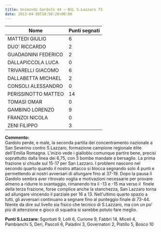 ```yaml
---
title: Unimondo Gardolo 44 – BSL S.Lazzaro 73
date: 2013-04-30T18:50:20+00:00
---
```

| **Nome** | **Punti segnati** |
| -------- | ----------------- |
| MATTEDI GIULIO | 6 |
| DUO' RICCARDO | 2 |
| GUADAGNINI FEDERICO | 2 |
| DALLAPICCOLA LUCA | 0 |
| TRIVARELLI GIACOMO | 6 |
| DALLABETTA MICHAEL | 2 |
| CONSOLI ALESSANDRO | 0 |
| PERISSINOTTO MATTEO | 14 |
| TOMASI OMAR | 0 |
| GAMBINO LORENZO | 9 |
| FRANZOI NICOLA | 0 |
| ZENI FILIPPO | 3 |

**Commento:**  
Gardolo perde, e male, la seconda partita del concentramento nazionale a San Severino contro S.Lazzaro, formazione campione regionale élite dell'Emilia Romagna. L'inizio vede i gialloblu comunque partire bene, precisi soprattutto dalla linea dei 6,75, con 3 bombe mandate a bersaglio. La prima frazione si chiude sul 15-17 per San Lazzaro. I problemi nascono nel secondo quarto quando il nostro attacco si blocca segnando solo 4 punti e permettendo ai nostri avversari di allungare fino al 37-19. Dopo la pausa il Gardolo sembra aver ritrovato voglia e motivazioni necessarie per provare almeno a ridurre lo svantaggio, rimanendo tra il -13 e -15 ma verso il  finele della terza frazione, forse complice anche la stanchezza, San Lazzaro torna ad allungare vincendo il parziale per 16 a 13. Nell'ultimo quarto spazio a tutti, gli avversari continuano a segnare fino al punteggio finale di 73-44. Niente da dire sul livello sia fisico che tecnico di S.Lazzaro, ma con un po' più di attenzione e gioco di squadra si sarebbe potuto fare meglio.

**Punti S.Lazzaro:** Sgorbati 9, Lolli 6, Curione 9, Fabbri 14, Miceli 4, Pambianchi 5, Deri, Pascoli 6, Paladini 3, Governatori 2, Pistillo 5, Bosco 10